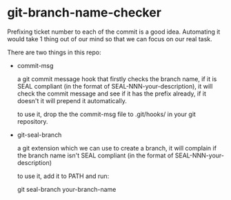 git-branch-name-checker
=======================

Prefixing ticket number to each of the commit is a good
idea. Automating it would take 1 thing out of our mind so that we can
focus on our real task.

There are two things in this repo:

- commit-msg

  a git commit message hook that firstly checks the branch name, if it is
  SEAL compliant (in the format of SEAL-NNN-your-description), it will
  check the commit message and see if it has the prefix already, if it
  doesn't it will prepend it automatically.

  to use it, drop the the commit-msg file to .git/hooks/ in your git
  repository.

- git-seal-branch

  a git extension which we can use to create a branch, it will
  complain if the branch name isn't SEAL compliant (in the format of
  SEAL-NNN-your-description)

  to use it, add it to PATH and run:

  git seal-branch your-branch-name



